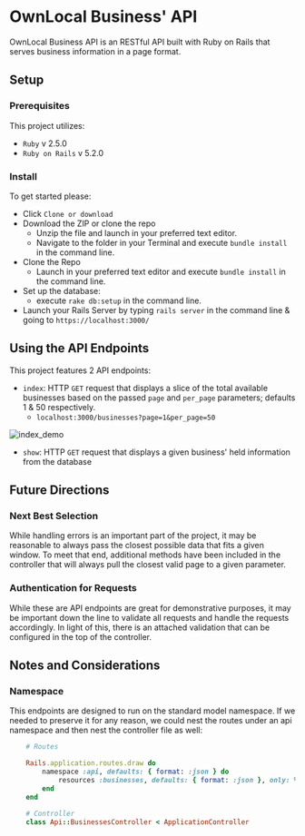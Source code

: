 # OwnLocal Business' API

OwnLocal Business API is an RESTful API built with Ruby on Rails that serves
business information in a page format.

## Setup

### Prerequisites

This project utilizes:

- `Ruby` v 2.5.0
- `Ruby on Rails` v 5.2.0

### Install

To get started please:

- Click `Clone or download`
- Download the ZIP or clone the repo
    - Unzip the file and launch in your preferred text editor.
    - Navigate to the folder in your Terminal and execute `bundle install` in the command line.
- Clone the Repo
    - Launch in your preferred text editor and execute `bundle install` in the command line.
- Set up the database:
    - execute `rake db:setup` in the command line.
- Launch your Rails Server by typing `rails server` in the command line & going to `https://localhost:3000/`

## Using the API Endpoints

This project features 2 API endpoints:

- `index`: HTTP `GET` request that displays a slice of the total available businesses based on the passed `page` and `per_page` parameters; defaults 1 & 50 respectively.
    - `localhost:3000/businesses?page=1&per_page=50`

![index_demo](https://user-images.githubusercontent.com/29738420/43109553-335ef748-8e9c-11e8-9662-4fed90936103.gif)

- `show`: HTTP `GET` request that displays a given business' held information from the database

## Future Directions

### Next Best Selection

While handling errors is an important part of the project, it may be reasonable to always pass the closest possible data that fits a given window. To meet that end, additional methods have been included in the controller that will always pull the closest valid page to a given parameter.

### Authentication for Requests

While these are API endpoints are great for demonstrative purposes, it may be important down the line to validate all requests and handle the requests accordingly. In light of this, there is an attached validation that can be configured in the top of the controller.

## Notes and Considerations

### Namespace

This endpoints are designed to run on the standard model namespace. If we needed to preserve it for any reason, we could nest the routes under an api namespace and then nest the controller file as well:

```ruby
    # Routes

    Rails.application.routes.draw do
        namespace :api, defaults: { format: :json } do 
            resources :businesses, defaults: { format: :json }, only: %i(index show)
        end
    end

    # Controller
    class Api::BusinessesController < ApplicationController
```